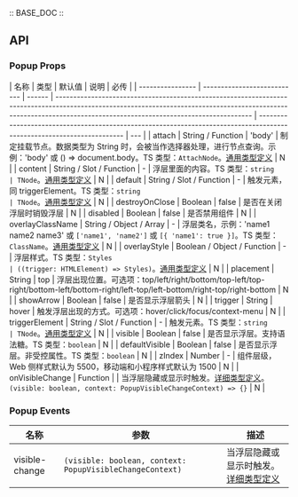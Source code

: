 :: BASE_DOC ::

## API

### Popup Props

| 名称             | 类型                        | 默认值 | 说明                                                                                                                                                                                                                | 必传                                                                                                                   |
| ---------------- | --------------------------- | ------ | ------------------------------------------------------------------------------------------------------------------------------------------------------------------------------------------------------------------- | ---------------------------------------------------------------------------------------------------------------------- | --- |
| attach           | String / Function           | 'body' | 制定挂载节点。数据类型为 String 时，会被当作选择器处理，进行节点查询。示例：'body' 或 () => document.body。TS 类型：`AttachNode`。[通用类型定义](https://github.com/Tencent/tdesign-vue/blob/develop/src/common.ts) | N                                                                                                                      |
| content          | String / Slot / Function    | -      | 浮层里面的内容。TS 类型：`string                                                                                                                                                                                    | TNode`。[通用类型定义](https://github.com/Tencent/tdesign-vue/blob/develop/src/common.ts)                              | N   |
| default          | String / Slot / Function    | -      | 触发元素，同 triggerElement。TS 类型：`string                                                                                                                                                                       | TNode`。[通用类型定义](https://github.com/Tencent/tdesign-vue/blob/develop/src/common.ts)                              | N   |
| destroyOnClose   | Boolean                     | false  | 是否在关闭浮层时销毁浮层                                                                                                                                                                                            | N                                                                                                                      |
| disabled         | Boolean                     | false  | 是否禁用组件                                                                                                                                                                                                        | N                                                                                                                      |
| overlayClassName | String / Object / Array     | -      | 浮层类名，示例：'name1 name2 name3' 或 `['name1', 'name2']` 或 `[{ 'name1': true }]`。TS 类型：`ClassName`。[通用类型定义](https://github.com/Tencent/tdesign-vue/blob/develop/src/common.ts)                       | N                                                                                                                      |
| overlayStyle     | Boolean / Object / Function | -      | 浮层样式。TS 类型：`Styles                                                                                                                                                                                          | ((trigger: HTMLElement) => Styles)`。[通用类型定义](https://github.com/Tencent/tdesign-vue/blob/develop/src/common.ts) | N   |
| placement        | String                      | top    | 浮层出现位置。可选项：top/left/right/bottom/top-left/top-right/bottom-left/bottom-right/left-top/left-bottom/right-top/right-bottom                                                                                 | N                                                                                                                      |
| showArrow        | Boolean                     | false  | 是否显示浮层箭头                                                                                                                                                                                                    | N                                                                                                                      |
| trigger          | String                      | hover  | 触发浮层出现的方式。可选项：hover/click/focus/context-menu                                                                                                                                                          | N                                                                                                                      |
| triggerElement   | String / Slot / Function    | -      | 触发元素。TS 类型：`string                                                                                                                                                                                          | TNode`。[通用类型定义](https://github.com/Tencent/tdesign-vue/blob/develop/src/common.ts)                              | N   |
| visible          | Boolean                     | false  | 是否显示浮层。支持语法糖。TS 类型：`boolean`                                                                                                                                                                        | N                                                                                                                      |
| defaultVisible   | Boolean                     | false  | 是否显示浮层。非受控属性。TS 类型：`boolean`                                                                                                                                                                        | N                                                                                                                      |
| zIndex           | Number                      | -      | 组件层级，Web 侧样式默认为 5500，移动端和小程序样式默认为 1500                                                                                                                                                      | N                                                                                                                      |
| onVisibleChange  | Function                    |        | 当浮层隐藏或显示时触发。[详细类型定义](https://github.com/Tencent/tdesign-vue/tree/develop/src/popup/type.ts)。`(visible: boolean, context: PopupVisibleChangeContext) => {}`                                       | N                                                                                                                      |

### Popup Events

| 名称           | 参数                                                     | 描述                                                                                                          |
| -------------- | -------------------------------------------------------- | ------------------------------------------------------------------------------------------------------------- |
| visible-change | `(visible: boolean, context: PopupVisibleChangeContext)` | 当浮层隐藏或显示时触发。[详细类型定义](https://github.com/Tencent/tdesign-vue/tree/develop/src/popup/type.ts) |
